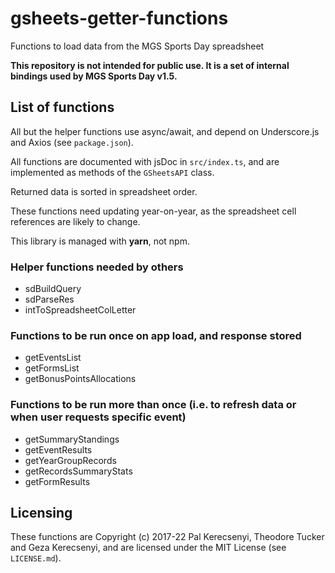 # gsheets-getter-functions

Functions to load data from the MGS Sports Day spreadsheet

**This repository is not intended for public use. It is a set of internal bindings used by MGS Sports Day v1.5.**

## List of functions

All but the helper functions use async/await, and depend on Underscore.js and Axios (see `package.json`).

All functions are documented with jsDoc in `src/index.ts`, and are implemented as methods of the `GSheetsAPI` class.

Returned data is sorted in spreadsheet order.

These functions need updating year-on-year, as the spreadsheet cell references are likely to change.

This library is managed with **yarn**, not npm.

### Helper functions needed by others

+ sdBuildQuery
+ sdParseRes
+ intToSpreadsheetColLetter

### Functions to be run once on app load, and response stored

+ getEventsList
+ getFormsList
+ getBonusPointsAllocations

### Functions to be run more than once (i.e. to refresh data or when user requests specific event)

+ getSummaryStandings
+ getEventResults
+ getYearGroupRecords
+ getRecordsSummaryStats
+ getFormResults

## Licensing

These functions are Copyright (c) 2017-22 Pal Kerecsenyi, Theodore Tucker and Geza Kerecsenyi, and are licensed under the MIT License (see `LICENSE.md`).
